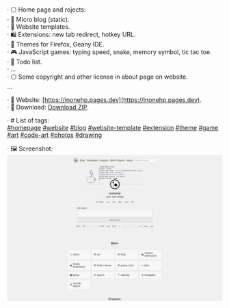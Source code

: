 




· ⚪ Home page and rojects:  
· 📝 Micro blog (static).  
· 📄 Website templates.  
· 🛍 Extensions: new tab redirect, hotkey URL.  
· 🎨 Themes for Firefox, Geany IDE.  
· 🎮 JavaScript games: typing speed, snake, memory symbol, tic tac toe.  
· 📝 Todo list.  
· ...  
· ⚪ Some copyright and other license in about page on website.  
...  

· 🔗 Website: [https://inonehp.pages.dev](https://inonehp.pages.dev).  
· 💾 Download: [Download ZIP](https://github.com/inonehp/inonehp.pages.dev/archive/refs/heads/main.zip).  

· # List of tags:  
[#homepage](https://github.com/topics/homepage?s=updated)
[#website](https://github.com/topics/website?s=updated)
[#blog](https://github.com/topics/blog?s=updated)
[#website-template](https://github.com/topics/website-template?s=updated)
[#extension](https://github.com/topics/extension?s=updated)
[#theme](https://github.com/topics/theme?s=updated)
[#game](https://github.com/topics/game?s=updated)
[#art](https://github.com/topics/art?s=updated)
[#code-art](https://github.com/topics/code-art?s=updated)
[#photos](https://github.com/topics/photos?s=updated)
[#drawing](https://github.com/topics/drawing?s=updated)

  
· 🖼️ Screenshot:  
![screenshot](/img/screenshot.png)  
 
